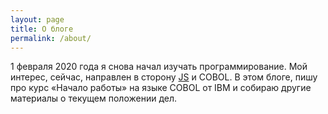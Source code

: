 ```yaml
---
layout: page
title: О блоге
permalink: /about/
---
```


1 февраля 2020 года я снова начал изучать программирование. 
Мой интерес, сейчас, направлен в сторону [JS][twitter-molflyj] и COBOL.
В этом блоге, пишу про курс «Начало работы» на языке COBOL от IBM и собираю другие материалы о текущем положении дел.

[twitter-molflyj]: https://twitter.com/molflyj